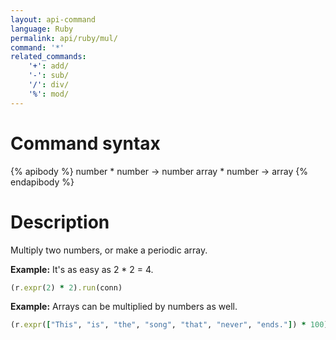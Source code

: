 ```yaml
---
layout: api-command
language: Ruby
permalink: api/ruby/mul/
command: '*'
related_commands:
    '+': add/
    '-': sub/
    '/': div/
    '%': mod/
---
```


# Command syntax #

{% apibody %}
number * number &rarr; number
array * number &rarr; array
{% endapibody %}

# Description #

Multiply two numbers, or make a periodic array.

__Example:__ It's as easy as 2 * 2 = 4.

```rb
(r.expr(2) * 2).run(conn)
```

__Example:__ Arrays can be multiplied by numbers as well.

```rb
(r.expr(["This", "is", "the", "song", "that", "never", "ends."]) * 100).run(conn)
```

